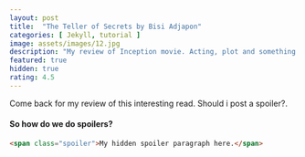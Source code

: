 ```yaml
---
layout: post
title:  "The Teller of Secrets by Bisi Adjapon"
categories: [ Jekyll, tutorial ]
image: assets/images/12.jpg
description: "My review of Inception movie. Acting, plot and something else in this short description."
featured: true
hidden: true
rating: 4.5
---
```


Come back for my review of this interesting read.
<span class="spoiler">Should i post a spoiler?.</span>

#### So how do we do spoilers?

```html
<span class="spoiler">My hidden spoiler paragraph here.</span>
```
